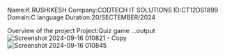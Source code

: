 Name:K.RUSHIKESH
Company:CODTECH IT SOLUTIONS
ID:CT12DS1899
Domain:C language
Duration:20/SECTEMBER/2024

Overview of the project
Project:Quiz game 
...output 
![Screenshot 2024-09-16 010821 - Copy](https://github.com/user-attachments/assets/505632e9-15a1-41d1-a5f3-7a6e309ee322)
![Screenshot 2024-09-16 010845](https://github.com/user-attachments/assets/e83e300d-e912-4395-bc7e-07dd24fd37e1)
